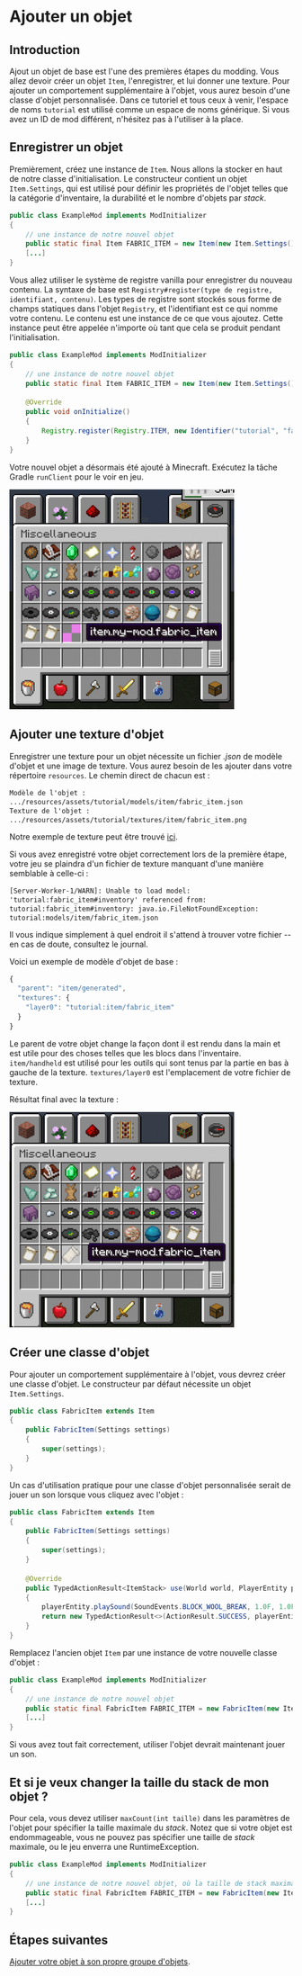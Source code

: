 # Ajouter un objet

## Introduction

Ajout un objet de base est l'une des premières étapes du modding. Vous allez devoir créer un objet `Item`, l'enregistrer, et lui donner une texture. Pour ajouter un comportement supplémentaire à l'objet, vous aurez besoin d'une classe d'objet personnalisée. Dans ce tutoriel et tous ceux à venir, l'espace de noms `tutorial` est utilisé comme un espace de noms générique. Si vous avez un ID de mod différent, n'hésitez pas à l'utiliser à la place.

## Enregistrer un objet

Premièrement, créez une instance de `Item`. Nous allons la stocker en haut de notre classe d'initialisation. Le constructeur contient un objet `Item.Settings`, qui est utilisé pour définir les propriétés de l'objet telles que la catégorie d'inventaire, la durabilité et le nombre d'objets par _stack_.

```java
public class ExampleMod implements ModInitializer
{
    // une instance de notre nouvel objet
    public static final Item FABRIC_ITEM = new Item(new Item.Settings().group(ItemGroup.MISC));
    [...]
}
```

Vous allez utiliser le système de registre vanilla pour enregistrer du nouveau contenu. La syntaxe de base est `Registry#register(type de registre, identifiant, contenu)`. Les types de registre sont stockés sous forme de champs statiques dans l'objet `Registry`, et l'identifiant est ce qui nomme votre contenu. Le contenu est une instance de ce que vous ajoutez. Cette instance peut être appelée n'importe où tant que cela se produit pendant l'initialisation.

```java
public class ExampleMod implements ModInitializer
{
    // une instance de notre nouvel objet
    public static final Item FABRIC_ITEM = new Item(new Item.Settings().group(ItemGroup.MISC));

    @Override
    public void onInitialize()
    {
        Registry.register(Registry.ITEM, new Identifier("tutorial", "fabric_item"), FABRIC_ITEM);
    } 
}
```

Votre nouvel objet a désormais été ajouté à Minecraft. Exécutez la tâche Gradle `runClient` pour le voir en jeu.

![](../../.gitbook/assets/2019-02-17_16.50.44%20%282%29.png)

## Ajouter une texture d'objet

Enregistrer une texture pour un objet nécessite un fichier _.json_ de modèle d'objet et une image de texture. Vous aurez besoin de les ajouter dans votre répertoire `resources`. Le chemin direct de chacun est :

```text
Modèle de l'objet : .../resources/assets/tutorial/models/item/fabric_item.json
Texture de l'objet : .../resources/assets/tutorial/textures/item/fabric_item.png
```

Notre exemple de texture peut être trouvé [ici](https://i.imgur.com/CqLSMEQ.png).

Si vous avez enregistré votre objet correctement lors de la première étape, votre jeu se plaindra d'un fichier de texture manquant d'une manière semblable à celle-ci :

```text
[Server-Worker-1/WARN]: Unable to load model: 'tutorial:fabric_item#inventory' referenced from: tutorial:fabric_item#inventory: java.io.FileNotFoundException: tutorial:models/item/fabric_item.json
```

Il vous indique simplement à quel endroit il s'attend à trouver votre fichier -- en cas de doute, consultez le journal.

Voici un exemple de modèle d'objet de base :

```javascript
{
  "parent": "item/generated",
  "textures": {
    "layer0": "tutorial:item/fabric_item"
  }
}
```

Le parent de votre objet change la façon dont il est rendu dans la main et est utile pour des choses telles que les blocs dans l'inventaire. `item/handheld` est utilisé pour les outils qui sont tenus par la partie en bas à gauche de la texture. `textures/layer0` est l'emplacement de votre fichier de texture.

Résultat final avec la texture :

![](../../.gitbook/assets/item_texture.png)

## Créer une classe d'objet

Pour ajouter un comportement supplémentaire à l'objet, vous devrez créer une classe d'objet. Le constructeur par défaut nécessite un objet `Item.Settings`.

```java
public class FabricItem extends Item
{
    public FabricItem(Settings settings)
    {
        super(settings);
    }
}
```

Un cas d'utilisation pratique pour une classe d'objet personnalisée serait de jouer un son lorsque vous cliquez avec l'objet :

```java
public class FabricItem extends Item
{
    public FabricItem(Settings settings)
    {
        super(settings);
    }

    @Override
    public TypedActionResult<ItemStack> use(World world, PlayerEntity playerEntity, Hand hand)
    {
        playerEntity.playSound(SoundEvents.BLOCK_WOOL_BREAK, 1.0F, 1.0F);
        return new TypedActionResult<>(ActionResult.SUCCESS, playerEntity.getStackInHand(hand));
    }
}
```

Remplacez l'ancien objet `Item` par une instance de votre nouvelle classe d'objet :

```java
public class ExampleMod implements ModInitializer
{
    // une instance de notre nouvel objet
    public static final FabricItem FABRIC_ITEM = new FabricItem(new Item.Settings().group(ItemGroup.MISC));
    [...]
}
```

Si vous avez tout fait correctement, utiliser l'objet devrait maintenant jouer un son.

## Et si je veux changer la taille du stack de mon objet ?

Pour cela, vous devez utiliser `maxCount(int taille)` dans les paramètres de l'objet pour spécifier la taille maximale du _stack_. Notez que si votre objet est endommageable, vous ne pouvez pas spécifier une taille de _stack_ maximale, ou le jeu enverra une RuntimeException.

```java
public class ExampleMod implements ModInitializer
{
    // une instance de notre nouvel objet, où la taille de stack maximale est 16
    public static final FabricItem FABRIC_ITEM = new FabricItem(new Item.Settings().group(ItemGroup.MISC).maxCount(16));
    [...]
}
```

## Étapes suivantes

[Ajouter votre objet à son propre groupe d'objets](groupes_objets.md).

